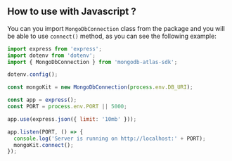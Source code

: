 ## How to use with Javascript ?

You can you import `MongoDbConnection` class from the package and you will be able to use `connect()` method, as you can see the following example:

```javascript
import express from 'express';
import dotenv from 'dotenv';
import { MongoDbConnection } from 'mongodb-atlas-sdk';

dotenv.config();

const mongoKit = new MongoDbConnection(process.env.DB_URI);

const app = express();
const PORT = process.env.PORT || 5000;

app.use(express.json({ limit: '10mb' }));

app.listen(PORT, () => {
  console.log('Server is running on http://localhost:' + PORT);
  mongoKit.connect();
});
```
